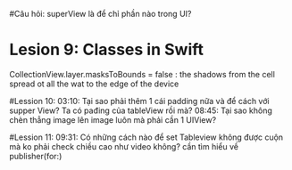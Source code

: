 #Câu hỏi: 
superView là để chỉ phần nào trong UI?

# Lesion 9: Classes in Swift
CollectionView.layer.masksToBounds = false : the shadows from the cell spread ot all the wat to the edge of the device

#Lession 10: 
03:10: Tại sao phải thêm 1 cái padding nữa và để cách với supper View? Ta có pađing của tableView rồi mà?
08:45: Tại sao không chèn thẳng image lên image luôn mà phải cần 1 UIView?

#Lession 11:
09:31: Có những cách nào để set Tableview không được cuộn mà ko phải check chiều cao như video không?
cần tìm hiểu về publisher(for:)



